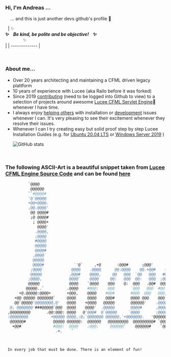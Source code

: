 ### Hi, I'm Andreas ...

&nbsp; &nbsp; ... and this is just another devs github's profile 👋

&nbsp; 
| ✨ &nbsp; &nbsp; &nbsp;<br>**✨&nbsp; &nbsp; _Be kind, be polite and be objective!_&nbsp; &nbsp; ✨**<br>&nbsp; &nbsp;  &nbsp; &nbsp; &nbsp;  &nbsp; &nbsp; ✨<br> |
| ------------- |

&nbsp; 
&nbsp; 
### About me...
- Over 20 years architecting and maintaining a CFML driven legacy plattform
- 10 years of experience with Lucee (aka Railo before it was forked)
- Since 2019 [contributing](https://github.com/pulls?q=is%3Apr+author%3AandreasRu+archived%3Afalse+is%3Aclosed) (need to be logged into Github to view) to a selection of projects around awesome [Lucee CFML Servlet Engine](https://github.com/lucee/Lucee)🚀 whenever I have time.
- I always enjoy [helping others](https://dev.lucee.org/u/andreas/summary) with installation or [development](https://stackoverflow.com/users/2645359/andreasru) issues whenever I can. It's very pleasing to see their excitement whenever they resolve their issues.
- Whenever I can I try creating easy but solid proof step by step Lucee Installation Guides (e.g. for [Ubuntu 20.04 LTS](https://www.youtube.com/watch?v=Hk9mbHWFGvQ&list=PLk5a6z4LgytWw41VjPn6MNCVkYY62_yZC) or [Windows Server 2019](https://www.youtube.com/watch?v=kTilVJgN1_o&list=PLk5a6z4LgytUZw9gJX0n7QGt8__GLBAnf) )

&nbsp; 
&nbsp; 
&nbsp; 
![GitHub stats](https://github-readme-stats.vercel.app/api?username=andreasRu&show_icons=true&theme=radical)

&nbsp; 
&nbsp;
### The following ASCII-Art is a beautiful snippet taken from [Lucee CFML Engine Source Code](https://github.com/lucee/Lucee) and can be found [here](https://github.com/lucee/Lucee/blob/2156ca43c5549e552b0eca775cf294d3fd338f3d/ant/build-core.xml#L139) 

```bash         
          `@@@@                                                               
           @@@@@@                                                              
          ``#@@@@#                                                             
          '@`@@@@@                                                             
          +@@+@@@@.                                                            
          ,@@.@@@@'                                                            
           @@ @@@@#                                                            
           ;@ @@@@#                                                            
            ; @@@@+                                                            
              @@@@'                                                            
             .@@@@,                                                            
             ;@@@@                                                             
             #@@@@                                                             
             @@@@@                                                             
             @@@@#                                                             
            ,@@@@`                                                             
            @@@@@                                                              
            @@@@#             `'@`     ,+@       :@@@#      ;@@@'       #@@@`  
           ;@@@@`            @@@@    .@@@@      @@:@@@@    @@.+@@#    +@#`@@@` 
           @@@@@            ,@@@#    @@@@,     @@   @@@  `@@   @@@   #@#  :@@# 
          ;@@@@,            @@@@`    @@@@     @@:   @@@  @@:   @@@  ;@@   ;@@' 
          @@@@@             @@@@    `@@@@    @@@    @:  @@@   .@@#  @@@   @@@  
         @@@@@..`          .@@@@    #@@@;    @@@       `@@@   @@@  #@@'  `@@#  
      +@.@@@@@:@@@@+       +@@@,    @@@@    #@@#       #@@@  @@@   @@@,  @@@   
    +@@ @@@@@ @@@@@@@`     @@@@     @@@@    @@@#       @@@@ @@@    @@@.,@@;    
    @@`@@@@@'@@@@@@@@,@'   @@@@    +@@@@   @@@@@       @@@@@@'    .@@@@@@     ;
  @; @@@@@@@'###@@@@@`@@@  @@@@    @@@@'  .@@@@@       @@@@#      ,@@@@`     '#
 ,@@@@@@@@@       .@@:@@@: @@@@   @'@@@#  @`@@@@@     `@@@@       ;@@@@     @@,
 :@@@@@@@@          +@@@@@ @@@@,:@;`@@@@@@@ @@@@@@,`+@@@@@@@.   '@@@@@@@,.#@@, 
  @@@@@@#            @@@@@ @@@@@@:  @@@@@@   @@@@@@@@@  @@@@@@@@@# `@@@@@@@@`  
   +@@#              #@@@:  @@@@    ;@@@;     @@@@@@`    @@@@@@#    `@@@@@#    
                      .+.    `                                                 
                                                                               


 In every job that must be done. There is an element of fun!
 
 ```
